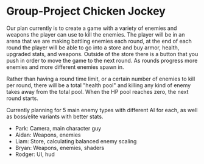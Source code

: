 # Group-Project Chicken Jockey
Our plan currently is to create a game with a variety of enemies and weapons the player can use to kill the enemies. The player will be in an arena that we are making battling enemies each round, at the end of each round the player will be able to go into a store and buy armor, health, upgraded stats, and weapons. Outside of the store there is a button that you push in order to move the game to the next round. As rounds progress more enemies and more different enemies spawn in.

Rather than having a round time limit, or a certain number of enemies to kill per round, there will be a total "health pool" and killing any kind of enemy takes away from the total pool. When the HP pool reaches zero, the next round starts.

Currently planning for 5 main enemy types with different AI for each, as well as boss/elite variants with better stats.


* Park: Camera, main character guy
* Aidan: Weapons, enemies
* Liam: Store, calculating balanced enemy scaling
* Bryan: Weapons, enemies, shaders
* Rodger: UI, hud
